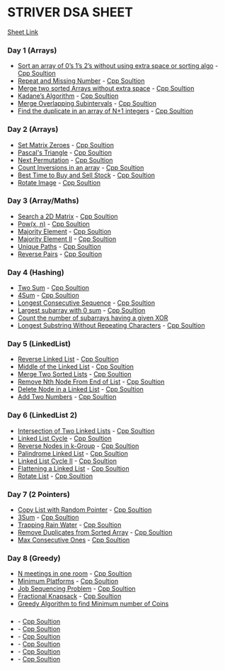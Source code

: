 # STRIVER DSA SHEET

[Sheet Link](https://docs.google.com/document/d/1JLKCaz4n4YtYdQ1bJF1X46BKbxldedb6N1OMiXh9Dmo/edit?usp=sharing)

### Day 1 (Arrays)

- [Sort an array of 0’s 1’s 2’s without using extra space or sorting algo](https://leetcode.com/problems/sort-colors/) - [Cpp Soultion](./Day-1/Sort%20Colors.cpp)
- [Repeat and Missing Number](https://www.geeksforgeeks.org/find-a-repeating-and-a-missing-number/) - [Cpp Soultion](./Day-1/Find%20Missing%20And%20Repeating.cpp)
- [Merge two sorted Arrays without extra space](https://www.geeksforgeeks.org/efficiently-merging-two-sorted-arrays-with-o1-extra-space/) - [Cpp Soultion](./Day-1/Merge%20Two%20Sorted%20Arrays.cpp)
- [Kadane’s Algorithm](https://leetcode.com/problems/maximum-subarray/) - [Cpp Soultion](./Day-1/Maximum%20Subarray.cpp)
- [Merge Overlapping Subintervals](https://leetcode.com/problems/merge-intervals/) - [Cpp Soultion](./Day-1/Merge%20Intervals.cpp)
- [Find the duplicate in an array of N+1 integers](https://leetcode.com/problems/find-the-duplicate-number/solution/) - [Cpp Soultion](./Day-1/Find%20the%20Duplicate%20Number.cpp)

### Day 2 (Arrays)

- [Set Matrix Zeroes](https://leetcode.com/problems/set-matrix-zeroes/) - [Cpp Soultion](./Day-2/Set%20Matrix%20Zeroes.cpp)
- [Pascal's Triangle](https://leetcode.com/problems/pascals-triangle/) - [Cpp Soultion](./Day-2/Pascal's%20Triangle.cpp)
- [Next Permutation](https://leetcode.com/problems/next-permutation/) - [Cpp Soultion](./Day-2/Next%20Permutation.cpp)
- [Count Inversions in an array](https://www.geeksforgeeks.org/counting-inversions/) - [Cpp Soultion](./Day-2/Count%20Inversions.cpp)
- [Best Time to Buy and Sell Stock](https://leetcode.com/problems/best-time-to-buy-and-sell-stock/) - [Cpp Soultion](./Day-2/Best%20Time%20to%20Buy%20and%20Sell%20Stock.cpp)
- [Rotate Image](https://leetcode.com/problems/rotate-image/) - [Cpp Soultion](./Day-2/Rotate%20Image.cpp)

### Day 3 (Array/Maths)

- [Search a 2D Matrix](https://leetcode.com/problems/search-a-2d-matrix/) - [Cpp Soultion](./Day-3/Search%20a%202D%20Matrix.cpp)
- [Pow(x, n)](https://leetcode.com/problems/powx-n/) - [Cpp Soultion](./Day-3/Powxn.cpp)
- [Majority Element](https://leetcode.com/problems/majority-element/) - [Cpp Soultion](./Day-3/Majority%20Element.cpp)
- [Majority Element II](https://leetcode.com/problems/majority-element-ii/) - [Cpp Soultion](./Day-3/Majority%20Element%20II.cpp)
- [Unique Paths](https://leetcode.com/problems/unique-paths/) - [Cpp Soultion](./Day-3/Unique%20Paths.cpp)
- [Reverse Pairs](https://leetcode.com/problems/reverse-pairs/) - [Cpp Soultion](./Day-3/Reverse%20Pairs.cpp)

### Day 4 (Hashing)

- [Two Sum](https://leetcode.com/problems/two-sum/) - [Cpp Soultion](./Day-4/Two%20Sum.cpp)
- [4Sum](https://leetcode.com/problems/4sum/) - [Cpp Soultion](./Day-4/4Sum.cpp)
- [Longest Consecutive Sequence](https://leetcode.com/problems/longest-consecutive-sequence/) - [Cpp Soultion](./Day-4/Longest%20Consecutive%20Sequence.cpp)
- [Largest subarray with 0 sum](https://practice.geeksforgeeks.org/problems/largest-subarray-with-0-sum/1#) - [Cpp Soultion](./Day-4/Largest%20subarray%20with%200%20sum.cpp)
- [Count the number of subarrays having a given XOR](https://www.geeksforgeeks.org/count-number-subarrays-given-xor/)
- [Longest Substring Without Repeating Characters](https://leetcode.com/problems/longest-substring-without-repeating-characters/) - [Cpp Soultion](./Day-4/Longest%20Substring%20Without%20Repeating%20Characters.cpp)

### Day 5 (LinkedList)

- [Reverse Linked List](https://leetcode.com/problems/reverse-linked-list/) - [Cpp Soultion](./Day-5/Reverse%20Linked%20List.cpp)
- [Middle of the Linked List](https://leetcode.com/problems/middle-of-the-linked-list/) - [Cpp Soultion](./Day-5/Middle%20of%20the%20Linked%20List.cpp)
- [Merge Two Sorted Lists](https://leetcode.com/problems/merge-two-sorted-lists/) - [Cpp Soultion](./Day-5/Merge%20Two%20Sorted%20Lists.cpp)
- [Remove Nth Node From End of List](https://leetcode.com/problems/remove-nth-node-from-end-of-list/submissions/) - [Cpp Soultion](./Day-5/Remove%20Nth%20Node%20From%20End%20of%20List.cpp)
- [Delete Node in a Linked List](https://leetcode.com/problems/delete-node-in-a-linked-list/) - [Cpp Soultion](./Day-5/Delete%20Node%20in%20a%20Linked%20List.cpp)
- [Add Two Numbers](https://leetcode.com/problems/add-two-numbers/) - [Cpp Soultion](./Day-5/Add%20Two%20Numbers.cpp)

### Day 6 (LinkedList 2)

- [Intersection of Two Linked Lists](https://leetcode.com/problems/intersection-of-two-linked-lists/) - [Cpp Soultion](./Day-6/Intersection%20of%20Two%20Linked%20Lists.cpp)
- [Linked List Cycle](https://leetcode.com/problems/linked-list-cycle/) - [Cpp Soultion](./Day-6/Linked%20List%20Cycle.cpp)
- [Reverse Nodes in k-Group](https://leetcode.com/problems/reverse-nodes-in-k-group/) - [Cpp Soultion](./Day-6/Reverse%20Nodes%20in%20k-Group.cpp)
- [Palindrome Linked List](https://leetcode.com/problems/palindrome-linked-list/) - [Cpp Soultion](./Day-6/Palindrome%20Linked%20List.cpp)
- [Linked List Cycle II](https://leetcode.com/problems/linked-list-cycle-ii/) - [Cpp Soultion](./Day-6/Linked%20List%20Cycle%20II.cpp)
- [Flattening a Linked List](https://practice.geeksforgeeks.org/problems/flattening-a-linked-list/1#) - [Cpp Soultion](./Day-6/Flattening%20a%20Linked%20List.cpp)
- [Rotate List](https://leetcode.com/problems/rotate-list/) - [Cpp Soultion](./Day-6/Rotate%20List.cpp)

### Day 7 (2 Pointers)

- [Copy List with Random Pointer](https://leetcode.com/problems/copy-list-with-random-pointer/) - [Cpp Soultion](./Day-7/Copy%20List%20ith%20Random%20Pointer.cpp)
- [3Sum](https://leetcode.com/problems/3sum/) - [Cpp Soultion](./Day-7/3Sum.cpp)
- [Trapping Rain Water](https://leetcode.com/problems/trapping-rain-water/) - [Cpp Soultion](./Day-7/Trapping%20Rain%20Water.cpp)
- [Remove Duplicates from Sorted Array](https://leetcode.com/problems/remove-duplicates-from-sorted-array/) - [Cpp Soultion](./Day-7/Remove%20Duplicates.cpp)
- [Max Consecutive Ones](https://leetcode.com/problems/max-consecutive-ones/) - [Cpp Soultion](./Day-7/Max%20Consecutive%20Ones.cpp)

### Day 8 (Greedy)

- [N meetings in one room](https://practice.geeksforgeeks.org/problems/n-meetings-in-one-room-1587115620/1#) - [Cpp Soultion](./Day-8/N%20meetings%20in%20one%20room.cpp)
- [Minimum Platforms](https://practice.geeksforgeeks.org/problems/minimum-platforms-1587115620/1#) - [Cpp Soultion](./Day-8/Minimum%20Platforms.cpp)
- [Job Sequencing Problem](https://practice.geeksforgeeks.org/problems/job-sequencing-problem-1587115620/1#) - [Cpp Soultion](./Day-8/Job%20Sequencing%20Problem.cpp)
- [Fractional Knapsack](https://practice.geeksforgeeks.org/problems/fractional-knapsack-1587115620/1#) - [Cpp Soultion](./Day-8/Fractional%20Knapsack.cpp)
- [Greedy Algorithm to find Minimum number of Coins](https://www.geeksforgeeks.org/greedy-algorithm-to-find-minimum-number-of-coins/)

###

- []() - [Cpp Soultion](./Day-/.cpp)
- []() - [Cpp Soultion](./Day-/.cpp)
- []() - [Cpp Soultion](./Day-/.cpp)
- []() - [Cpp Soultion](./Day-/.cpp)
- []() - [Cpp Soultion](./Day-/.cpp)
- []() - [Cpp Soultion](./Day-/.cpp)
